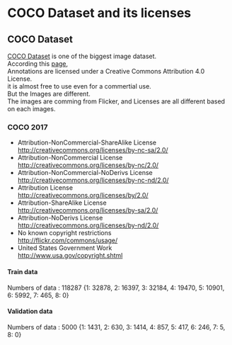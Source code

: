# COCO Dataset and its licenses

## COCO Dataset
[COCO Dataset]( https://cocodataset.org/#home ) is one of the biggest image dataset.  
According this [page]( https://cocodataset.org/#termsofuse ),  
Annotations are licensed under a Creative Commons Attribution 4.0 License.  
it is almost free to use even for a commertial use.  
But the Images are different.  
The images are comming from Flicker, and Licenses are all different based on each images.  


### COCO 2017
 
  - Attribution-NonCommercial-ShareAlike License  
    http://creativecommons.org/licenses/by-nc-sa/2.0/
  - Attribution-NonCommercial License  
  http://creativecommons.org/licenses/by-nc/2.0/
  - Attribution-NonCommercial-NoDerivs License  
    http://creativecommons.org/licenses/by-nc-nd/2.0/
  - Attribution License  
    http://creativecommons.org/licenses/by/2.0/
  - Attribution-ShareAlike License  
    http://creativecommons.org/licenses/by-sa/2.0/
  - Attribution-NoDerivs License  
    http://creativecommons.org/licenses/by-nd/2.0/
  - No known copyright restrictions  
    http://flickr.com/commons/usage/
  - United States Government Work  
    http://www.usa.gov/copyright.shtml

#### Train data
  Numbers of data : 118287
  {1: 32878, 2: 16397, 3: 32184, 4: 19470, 5: 10901, 6: 5992, 7: 465, 8: 0}  

#### Validation data
  Numbers of data : 5000
  {1: 1431, 2: 630, 3: 1414, 4: 857, 5: 417, 6: 246, 7: 5, 8: 0}